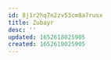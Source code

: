 ```yaml
---
id: 8j1r2hq7n2zv53cm8a7rusx
title: Zubayr
desc: ''
updated: 1652618025905
created: 1652618025905
---
```



